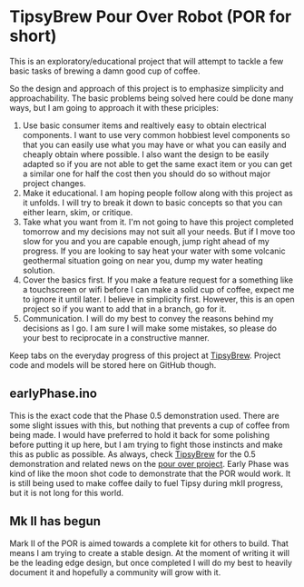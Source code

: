 # TipsyBrew Pour Over Robot (POR for short)
This is an exploratory/educational project that will attempt to tackle a few basic tasks of brewing a damn good cup of coffee.

So the design and approach of this project is to emphasize simplicity and approachability. The basic problems being solved here could be done many ways, but I am going to approach it with these priciples:
1. Use basic consumer items and realtively easy to obtain electrical components. I want to use very common hobbiest level components so that you can easily use what you may have or what you can easily and cheaply obtain where possible. I also want the design to be easily adapted so if you are not able to get the same exact item or you can get a similar one for half the cost then you should do so without major project changes.
2. Make it educational. I am hoping people follow along with this project as it unfolds. I will try to break it down to basic concepts so that you can either learn, skim, or critique.
3. Take what you want from it. I'm not going to have this project completed tomorrow and my decisions may not suit all your needs. But if I move too slow for you and you are capable enough, jump right ahead of my progress. If you are looking to say heat your water with some volcanic geothermal situation going on near you, dump my water heating solution.
4. Cover the basics first. If you make a feature request for a something like a touchscreen or wifi before I can make a solid cup of coffee, expect me to ignore it until later. I believe in simplicity first. However, this is an open project so if you want to add that in a branch, go for it.
5. Communication. I will do my best to convey the reasons behind my decisions as I go. I am sure I will make some mistakes, so please do your best to reciprocate in a constructive manner.

Keep tabs on the everyday progress of this project at [TipsyBrew](https://tipsybrew.com/tags/pourover/). Project code and models will be stored here on GitHub though.

## earlyPhase.ino
This is the exact code that the Phase 0.5 demonstration used. There are some slight issues with this, but nothing that prevents a cup of coffee from being made. I would have preferred to hold it back for some polishing before putting it up here, but I am trying to fight those instincts and make this as public as possible. As always, check [TipsyBrew](https://tipsybrew.com/blog/2020-03-01-success-first-cup-video/) for the 0.5 demonstration and related news on the [pour over project](https://tipsybrew.com/projects). Early Phase was kind of like the moon shot code to demonstrate that the POR would work. It is still being used to make coffee daily to fuel Tipsy during mkII progress, but it is not long for this world.

## Mk II has begun
Mark II of the POR is aimed towards a complete kit for others to build. That means I am trying to create a stable design. At the moment of writing it will be the leading edge design, but once completed I will do my best to heavily document it and hopefully a community will grow with it.

